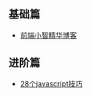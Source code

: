 ## 基础篇
- [前端小智精华博客](https://github.com/qq449245884/xiaozhi)
## 进阶篇
- [28个javascript技巧](https://juejin.im/post/5cef46226fb9a07eaf2b7516)